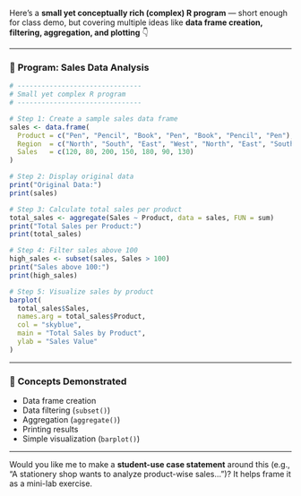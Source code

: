 Here’s a **small yet conceptually rich (complex) R program** — short enough for class demo, but covering multiple ideas like **data frame creation, filtering, aggregation, and plotting** 👇

---

### 🧩 **Program: Sales Data Analysis**

```r
# -------------------------------
# Small yet complex R program
# -------------------------------

# Step 1: Create a sample sales data frame
sales <- data.frame(
  Product = c("Pen", "Pencil", "Book", "Pen", "Book", "Pencil", "Pen"),
  Region  = c("North", "South", "East", "West", "North", "East", "South"),
  Sales   = c(120, 80, 200, 150, 180, 90, 130)
)

# Step 2: Display original data
print("Original Data:")
print(sales)

# Step 3: Calculate total sales per product
total_sales <- aggregate(Sales ~ Product, data = sales, FUN = sum)
print("Total Sales per Product:")
print(total_sales)

# Step 4: Filter sales above 100
high_sales <- subset(sales, Sales > 100)
print("Sales above 100:")
print(high_sales)

# Step 5: Visualize sales by product
barplot(
  total_sales$Sales,
  names.arg = total_sales$Product,
  col = "skyblue",
  main = "Total Sales by Product",
  ylab = "Sales Value"
)
```

---

### 🧠 **Concepts Demonstrated**

* Data frame creation
* Data filtering (`subset()`)
* Aggregation (`aggregate()`)
* Printing results
* Simple visualization (`barplot()`)

---

Would you like me to make a **student-use case statement** around this (e.g., “A stationery shop wants to analyze product-wise sales…”)? It helps frame it as a mini-lab exercise.

